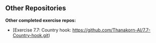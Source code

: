 ## Other Repositories

**Other completed exercise repos:**
- [Exercise 7.7: Country hook: https://github.com/Thanakorn-AI/7.7-Country-hook.git)
